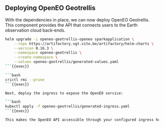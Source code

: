 ## Deploying OpenEO Geotrellis

With the dependencies in place, we can now deploy OpenEO Geotrellis. This component provides the API that connects users to the Earth observation cloud back-ends.

```bash
helm upgrade -i openeo-geotrellis-openeo sparkapplication \
    --repo https://artifactory.vgt.vito.be/artifactory/helm-charts \
    --version 0.16.3 \
    --namespace openeo-geotrellis \
    --create-namespace \
    --values openeo-geotrellis/generated-values.yaml
```{{exec}}

```bash
crictl rmi --prune
```{{exec}}

Next, deploy the ingress to expose the OpenEO service:

```bash
kubectl apply -f openeo-geotrellis/generated-ingress.yaml
```{{exec}}

This makes the OpenEO API accessible through your configured ingress host.

